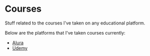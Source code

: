 # Courses

Stuff related to the courses I've taken on any educational platform.

Below are the platforms that I've taken courses currently:

- [Alura](./alura/)
- [Udemy](./udemy/)
